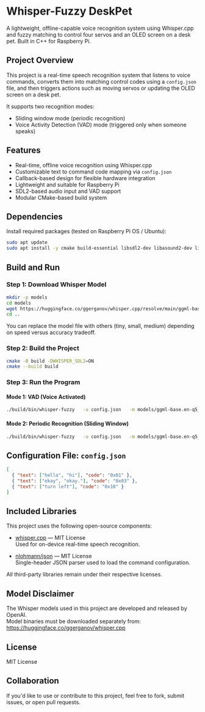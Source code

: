 # Whisper-Fuzzy DeskPet 

A lightweight, offline-capable voice recognition system using Whisper.cpp and fuzzy matching to control four servos and an OLED screen on a desk pet. Built in C++ for Raspberry Pi.

## Project Overview

This project is a real-time speech recognition system that listens to voice commands, converts them into matching control codes using a `config.json` file, and then triggers actions such as moving servos or updating the OLED screen on a desk pet.

It supports two recognition modes:
- Sliding window mode (periodic recognition)
- Voice Activity Detection (VAD) mode (triggered only when someone speaks)

## Features

- Real-time, offline voice recognition using Whisper.cpp
- Customizable text to command code mapping via `config.json`
- Callback-based design for flexible hardware integration
- Lightweight and suitable for Raspberry Pi
- SDL2-based audio input and VAD support
- Modular CMake-based build system

## Dependencies

Install required packages (tested on Raspberry Pi OS / Ubuntu):

```bash
sudo apt update
sudo apt install -y cmake build-essential libsdl2-dev libasound2-dev libfftw3-dev
```

## Build and Run

### Step 1: Download Whisper Model

```bash
mkdir -p models
cd models
wget https://huggingface.co/ggerganov/whisper.cpp/resolve/main/ggml-base.en-q5_1.bin
cd ..
```

You can replace the model file with others (tiny, small, medium) depending on speed versus accuracy tradeoff.

### Step 2: Build the Project

```bash
cmake -B build -DWHISPER_SDL2=ON
cmake --build build
```

### Step 3: Run the Program

#### Mode 1: VAD (Voice Activated)

```bash
./build/bin/whisper-fuzzy   -u config.json   -m models/ggml-base.en-q5_1.bin   --step 0 --length 5000 -vth 0.6
```

#### Mode 2: Periodic Recognition (Sliding Window)

```bash
./build/bin/whisper-fuzzy   -u config.json   -m models/ggml-base.en-q5_1.bin   --step 1000 --length 3000
```

## Configuration File: `config.json`

```json
[
  { "text": ["hello", "hi"], "code": "0x01" },
  { "text": ["okay", "okay."], "code": "0x03" },
  { "text": ["turn left"], "code": "0x10" }
]
```

## Included Libraries

This project uses the following open-source components:

- [whisper.cpp](https://github.com/ggerganov/whisper.cpp) — MIT License  
  Used for on-device real-time speech recognition.

- [nlohmann/json](https://github.com/nlohmann/json) — MIT License  
  Single-header JSON parser used to load the command configuration.

All third-party libraries remain under their respective licenses.

## Model Disclaimer

The Whisper models used in this project are developed and released by OpenAI.  
Model binaries must be downloaded separately from:  
https://huggingface.co/ggerganov/whisper.cpp

## License

MIT License

## Collaboration

If you'd like to use or contribute to this project, feel free to fork, submit issues, or open pull requests.
